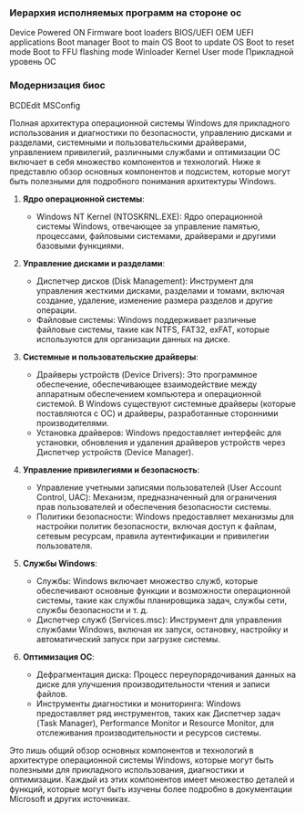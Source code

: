 ### Иерархия исполняемых программ на стороне ос
Device Powered ON
Firmware boot loaders
BIOS/UEFI
	OEM UEFI applications
Boot manager
	Boot to main OS
	Boot to update OS
	Boot to reset mode
	Boot to FFU flashing mode
Winloader
Kernel
User mode
Прикладной уровень ОС

### Модернизация биос
BCDEdit
MSConfig


Полная архитектура операционной системы Windows для прикладного использования и диагностики по безопасности, управлению дисками и разделами, системными и пользовательскими драйверами, управлением привилегий, различными службами и оптимизации ОС включает в себя множество компонентов и технологий. Ниже я представлю обзор основных компонентов и подсистем, которые могут быть полезными для подробного понимания архитектуры Windows.

1. **Ядро операционной системы**:
   - Windows NT Kernel (NTOSKRNL.EXE): Ядро операционной системы Windows, отвечающее за управление памятью, процессами, файловыми системами, драйверами и другими базовыми функциями.

2. **Управление дисками и разделами**:
   - Диспетчер дисков (Disk Management): Инструмент для управления жесткими дисками, разделами и томами, включая создание, удаление, изменение размера разделов и другие операции.
   - Файловые системы: Windows поддерживает различные файловые системы, такие как NTFS, FAT32, exFAT, которые используются для организации данных на диске.

3. **Системные и пользовательские драйверы**:
   - Драйверы устройств (Device Drivers): Это программное обеспечение, обеспечивающее взаимодействие между аппаратным обеспечением компьютера и операционной системой. В Windows существуют системные драйверы (которые поставляются с ОС) и драйверы, разработанные сторонними производителями.
   - Установка драйверов: Windows предоставляет интерфейс для установки, обновления и удаления драйверов устройств через Диспетчер устройств (Device Manager).

4. **Управление привилегиями и безопасность**:
   - Управление учетными записями пользователей (User Account Control, UAC): Механизм, предназначенный для ограничения прав пользователей и обеспечения безопасности системы.
   - Политики безопасности: Windows предоставляет механизмы для настройки политик безопасности, включая доступ к файлам, сетевым ресурсам, правила аутентификации и привилегии пользователя.

5. **Службы Windows**:
   - Службы: Windows включает множество служб, которые обеспечивают основные функции и возможности операционной системы, такие как службы планировщика задач, службы сети, службы безопасности и т. д.
   - Диспетчер служб (Services.msc): Инструмент для управления службами Windows, включая их запуск, остановку, настройку и автоматический запуск при загрузке системы.

6. **Оптимизация ОС**:
   - Дефрагментация диска: Процесс переупорядочивания данных на диске для улучшения производительности чтения и записи файлов.
   - Инструменты диагностики и мониторинга: Windows предоставляет ряд инструментов, таких как Диспетчер задач (Task Manager), Performance Monitor и Resource Monitor, для отслеживания производительности и ресурсов системы.

Это лишь общий обзор основных компонентов и технологий в архитектуре операционной системы Windows, которые могут быть полезными для прикладного использования, диагностики и оптимизации. Каждый из этих компонентов имеет множество деталей и функций, которые могут быть изучены более подробно в документации Microsoft и других источниках.
